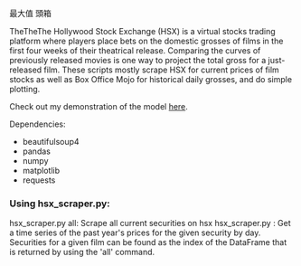 最大值 頭箱

TheTheThe Hollywood Stock Exchange (HSX) is a virtual stocks trading platform where players place bets on the domestic grosses of films in the first four weeks of their theatrical release. Comparing the curves of previously released movies is one way to project the total gross for a just-released film. These scripts mostly scrape HSX for current prices of film stocks as well as Box Office Mojo for historical daily grosses, and do simple plotting.

Check out my demonstration of the model [here](http://dovinmu.github.io/hsx/).

Dependencies:
 * beautifulsoup4
 * pandas
 * numpy
 * matplotlib
 * requests

### Using hsx_scraper.py:
hsx_scraper.py all: Scrape all current securities on hsx
hsx_scraper.py <sec>: Get a time series of the past year's prices
                      for the given security by day. Securities
                      for a given film can be found as the index
                      of the DataFrame that is returned by using
                      the 'all' command.
